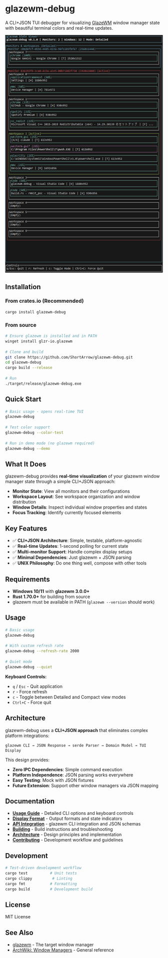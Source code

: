 # glazewm-debug

A CLI+JSON TUI debugger for visualizing [GlazeWM](https://github.com/glzr-io/glazewm) window manager state with beautiful terminal colors and real-time updates.

![glazewm-debug screenshot](https://raw.githubusercontent.com/ShortArrow/glazewm-debug/main/images/screenshot.png)

## Installation

### From crates.io (Recommended)

```bash
cargo install glazewm-debug
```

### From source

```bash
# Ensure glazewm is installed and in PATH
winget install glzr-io.glazewm

# Clone and build
git clone https://github.com/ShortArrow/glazewm-debug.git
cd glazewm-debug
cargo build --release

# Run
./target/release/glazewm-debug.exe
```

## Quick Start

```bash
# Basic usage - opens real-time TUI
glazewm-debug

# Test color support
glazewm-debug --color-test

# Run in demo mode (no glazewm required)
glazewm-debug --demo
```

## What It Does

glazewm-debug provides **real-time visualization** of your glazewm window manager state through a simple CLI+JSON approach:

- **Monitor State**: View all monitors and their configurations
- **Workspace Layout**: See workspace organization and window distribution  
- **Window Details**: Inspect individual window properties and states
- **Focus Tracking**: Identify currently focused elements

## Key Features

- ✅ **CLI+JSON Architecture**: Simple, testable, platform-agnostic
- ✅ **Real-time Updates**: 1-second polling for current state
- ✅ **Multi-monitor Support**: Handle complex display setups
- ✅ **Minimal Dependencies**: Just glazewm + JSON parsing
- ✅ **UNIX Philosophy**: Do one thing well, compose with other tools

## Requirements

- **Windows 10/11** with **glazewm 3.0.0+**
- **Rust 1.70.0+** for building from source
- glazewm must be available in PATH (`glazewm --version` should work)

## Usage

```bash
# Basic usage
glazewm-debug

# With custom refresh rate
glazewm-debug --refresh-rate 2000

# Quiet mode
glazewm-debug --quiet
```

**Keyboard Controls:**

- `q` / `Esc` - Quit application
- `r` - Force refresh  
- `c` - Toggle between Detailed and Compact view modes
- `Ctrl+C` - Force quit

## Architecture

glazewm-debug uses a **CLI+JSON approach** that eliminates complex platform integrations:

```text
glazewm CLI → JSON Response → serde Parser → Domain Model → TUI Display
```

This design provides:

- **Zero IPC Dependencies**: Simple command execution
- **Platform Independence**: JSON parsing works everywhere
- **Easy Testing**: Mock with JSON fixtures
- **Future Extension**: Support other window managers via JSON mapping

## Documentation

- **[Usage Guide](docs/USAGE.md)** - Detailed CLI options and keyboard controls
- **[Display Format](docs/DISPLAY.md)** - Output formats and state indicators  
- **[API Integration](docs/API.md)** - glazewm CLI integration and JSON schemas
- **[Building](docs/BUILDING.md)** - Build instructions and troubleshooting
- **[Architecture](docs/ARCHITECTURE.md)** - Design principles and implementation
- **[Contributing](docs/CONTRIBUTE.md)** - Development workflow and guidelines

## Development

```bash
# Test-driven development workflow
cargo test          # Unit tests
cargo clippy         # Linting
cargo fmt           # Formatting
cargo build         # Development build
```

## License

MIT License

## See Also

- [glazewm](https://github.com/glzr-io/glazewm) - The target window manager
- [ArchWiki: Window Managers](https://wiki.archlinux.org/title/Window_manager) - General reference
